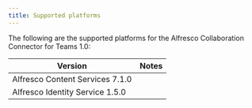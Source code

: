```yaml
---
title: Supported platforms
---
```


The following are the supported platforms for the Alfresco Collaboration Connector for Teams 1.0:

| Version | Notes |
| ------- | ----- |
| Alfresco Content Services 7.1.0 | |
| Alfresco Identity Service 1.5.0 | |


